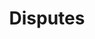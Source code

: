 ---
title: Disputes
excerpt: ''
deprecated: false
hidden: false
metadata:
  title: ''
  description: ''
  robots: index
next:
  description: ''
---
